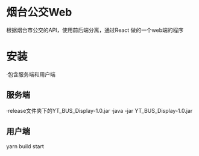 # 烟台公交Web
根据烟台市公交的API，使用前后端分离，通过React 做的一个web端的程序

# 安装
·包含服务端和用户端

## 服务端
·release文件夹下的YT_BUS_Display-1.0.jar
·java -jar YT_BUS_Display-1.0.jar

## 用户端
yarn build start
